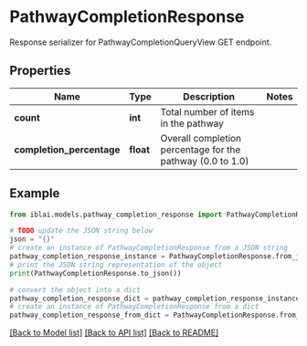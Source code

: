# PathwayCompletionResponse

Response serializer for PathwayCompletionQueryView GET endpoint.

## Properties

Name | Type | Description | Notes
------------ | ------------- | ------------- | -------------
**count** | **int** | Total number of items in the pathway | 
**completion_percentage** | **float** | Overall completion percentage for the pathway (0.0 to 1.0) | 

## Example

```python
from iblai.models.pathway_completion_response import PathwayCompletionResponse

# TODO update the JSON string below
json = "{}"
# create an instance of PathwayCompletionResponse from a JSON string
pathway_completion_response_instance = PathwayCompletionResponse.from_json(json)
# print the JSON string representation of the object
print(PathwayCompletionResponse.to_json())

# convert the object into a dict
pathway_completion_response_dict = pathway_completion_response_instance.to_dict()
# create an instance of PathwayCompletionResponse from a dict
pathway_completion_response_from_dict = PathwayCompletionResponse.from_dict(pathway_completion_response_dict)
```
[[Back to Model list]](../README.md#documentation-for-models) [[Back to API list]](../README.md#documentation-for-api-endpoints) [[Back to README]](../README.md)


